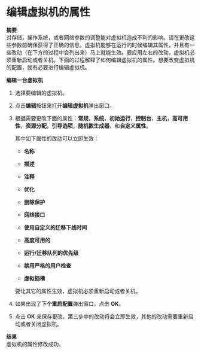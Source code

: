# 编辑虚拟机的属性

**摘要**<br/>
对存储，操作系统，或者网络参数的调整能对虚拟机造成不利的影响。请在更改这些参数前确保获得了正确的信息。虚拟机能够在运行的时候编辑其属性，并且有一些改动（在下方的过程中会列出来）马上就能生效。要应用左右的改动，虚拟机必须重新启动或者关机。下面的过程解释了如何编辑虚拟机的属性。想要改变虚拟机的配置，就有必要进行编辑虚拟机。

**编辑一台虚拟机**

1. 选择要编辑的虚拟机。

2. 点击**编辑**按钮来打开**编辑虚拟机**弹出窗口。

3. 根据需要更改下面的属性：**常规**，**系统**，**初始运行**，**控制台**，**主机**，**高可用性**，**资源分配**，**引导选项**，**随机数生成器**，和**自定义属性**。

   其中如下属性的改动可以立即生效：

   * **名称**

   * **描述**

   * **注释**

   * **优化**

   * **删除保护**

   * **网络接口**

   * **使用自定义的迁移下线时间**

   * **高度可用的**

   * **运行/迁移队列的优先级**

   * **禁用严格的用户检查**

   * **虚拟插槽**

   要让其它的属性生效，虚拟机必须重新启动或者关机。

4. 如果出现了**下个重启配置**弹出窗口，点击 **OK**。

5. 点击 **OK** 来保存更改。第三步中的改动将会立即生效，其他的改动需要重新启动或者关闭虚拟机。


**结果**<br/>
虚拟机的属性修改成功。


